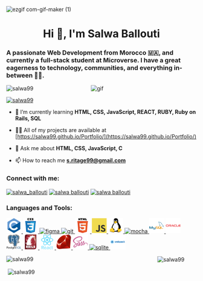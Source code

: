 ![ezgif com-gif-maker (1)](https://user-images.githubusercontent.com/110976050/207169273-cd054792-29d8-4e39-b79f-c566cd7d4d2b.gif)
<h1 align="center">Hi <span class="wave">👋</span>, I'm Salwa Ballouti</h1>

<h3 align="left">A passionate Web Development from Morocco 🇲🇦, and currently a full-stack student at Microverse. I have a great eagerness to technology, communities, and everything in-between 🙆‍♀️.</h3>
<img src="https://media.giphy.com/media/LaVp0AyqR5bGsC5Cbm/giphy.gif" alt="gif" align="right" width="280" >


<p align="left"> <img src="https://komarev.com/ghpvc/?username=salwa99&label=Profile%20views&color=0e75b6&style=flat" alt="salwa99"/> </p>

<p align="left"> <a href="https://github.com/ryo-ma/github-profile-trophy"><img src="https://github-profile-trophy.vercel.app/?username=salwa99" alt="salwa99"  width="450"/></a> </p>

- 🌱 I’m currently learning **HTML, CSS, JavaScript, REACT, RUBY, Ruby on Rails, SQL**

- 👩‍💻 All of my projects are available at [https://salwa99.github.io/Portfolio/](https://salwa99.github.io/Portfolio/)

- 💬 Ask me about **HTML, CSS, JavaScript, C**

- 📫 How to reach me **s.ritage99@gmail.com**

<h3 align="left">Connect with me:</h3>
<p align="left">
<a href="https://twitter.com/salwa_ballouti" target="blank"><img align="center" src="https://raw.githubusercontent.com/rahuldkjain/github-profile-readme-generator/master/src/images/icons/Social/twitter.svg" alt="salwa_ballouti" height="30" width="40" /></a>
<a href="https://linkedin.com/in/salwa ballouti" target="blank"><img align="center" src="https://raw.githubusercontent.com/rahuldkjain/github-profile-readme-generator/master/src/images/icons/Social/linked-in-alt.svg" alt="salwa ballouti" height="30" width="40" /></a>
<a href="https://www.hackerrank.com/salwa ballouti" target="blank"><img align="center" src="https://raw.githubusercontent.com/rahuldkjain/github-profile-readme-generator/master/src/images/icons/Social/hackerrank.svg" alt="salwa ballouti" height="30" width="40" /></a>
</p>

<h3 align="left">Languages and Tools:</h3>
<p align="left"> <a href="https://www.cprogramming.com/" target="_blank" rel="noreferrer"> <img src="https://raw.githubusercontent.com/devicons/devicon/master/icons/c/c-original.svg" alt="c" width="40" height="40"/> </a> <a href="https://www.w3schools.com/css/" target="_blank" rel="noreferrer"> <img src="https://raw.githubusercontent.com/devicons/devicon/master/icons/css3/css3-original-wordmark.svg" alt="css3" width="40" height="40"/> </a> <a href="https://www.figma.com/" target="_blank" rel="noreferrer"> <img src="https://www.vectorlogo.zone/logos/figma/figma-icon.svg" alt="figma" width="40" height="40"/> </a> <a href="https://git-scm.com/" target="_blank" rel="noreferrer"> <img src="https://www.vectorlogo.zone/logos/git-scm/git-scm-icon.svg" alt="git" width="40" height="40"/> </a> <a href="https://www.w3.org/html/" target="_blank" rel="noreferrer"> <img src="https://raw.githubusercontent.com/devicons/devicon/master/icons/html5/html5-original-wordmark.svg" alt="html5" width="40" height="40"/> </a> <a href="https://developer.mozilla.org/en-US/docs/Web/JavaScript" target="_blank" rel="noreferrer"> <img src="https://raw.githubusercontent.com/devicons/devicon/master/icons/javascript/javascript-original.svg" alt="javascript" width="40" height="40"/> </a> <a href="https://www.linux.org/" target="_blank" rel="noreferrer"> <img src="https://raw.githubusercontent.com/devicons/devicon/master/icons/linux/linux-original.svg" alt="linux" width="40" height="40"/> </a> <a href="https://mochajs.org" target="_blank" rel="noreferrer"> <img src="https://www.vectorlogo.zone/logos/mochajs/mochajs-icon.svg" alt="mocha" width="40" height="40"/> </a> <a href="https://www.mysql.com/" target="_blank" rel="noreferrer"> <img src="https://raw.githubusercontent.com/devicons/devicon/master/icons/mysql/mysql-original-wordmark.svg" alt="mysql" width="40" height="40"/> </a> <a href="https://www.oracle.com/" target="_blank" rel="noreferrer"> <img src="https://raw.githubusercontent.com/devicons/devicon/master/icons/oracle/oracle-original.svg" alt="oracle" width="40" height="40"/> </a> <a href="https://www.postgresql.org" target="_blank" rel="noreferrer"> <img src="https://raw.githubusercontent.com/devicons/devicon/master/icons/postgresql/postgresql-original-wordmark.svg" alt="postgresql" width="40" height="40"/> </a> <a href="https://rubyonrails.org" target="_blank" rel="noreferrer"> <img src="https://raw.githubusercontent.com/devicons/devicon/master/icons/rails/rails-original-wordmark.svg" alt="rails" width="40" height="40"/> </a> <a href="https://reactjs.org/" target="_blank" rel="noreferrer"> <img src="https://raw.githubusercontent.com/devicons/devicon/master/icons/react/react-original-wordmark.svg" alt="react" width="40" height="40"/> </a> <a href="https://www.ruby-lang.org/en/" target="_blank" rel="noreferrer"> <img src="https://raw.githubusercontent.com/devicons/devicon/master/icons/ruby/ruby-original.svg" alt="ruby" width="40" height="40"/> </a> <a href="https://sass-lang.com" target="_blank" rel="noreferrer"> <img src="https://raw.githubusercontent.com/devicons/devicon/master/icons/sass/sass-original.svg" alt="sass" width="40" height="40"/> </a> <a href="https://www.sqlite.org/" target="_blank" rel="noreferrer"> <img src="https://www.vectorlogo.zone/logos/sqlite/sqlite-icon.svg" alt="sqlite" width="40" height="40"/> </a> <a href="https://webpack.js.org" target="_blank" rel="noreferrer"> <img src="https://raw.githubusercontent.com/devicons/devicon/d00d0969292a6569d45b06d3f350f463a0107b0d/icons/webpack/webpack-original-wordmark.svg" alt="webpack" width="40" height="40"/> </a> </p>


<p><img align="left" src="https://github-readme-stats.vercel.app/api?username=salwa99&show_icons=true&locale=en" alt="salwa99" width="400" /></p>

<p><img align="center" src="https://github-readme-streak-stats.herokuapp.com/?user=salwa99&" alt="salwa99" width="400" /></p>

<p>&nbsp;<img align="center" src="https://github-readme-stats.vercel.app/api/top-langs?username=salwa99&show_icons=true&locale=en&layout=compact" alt="salwa99" width="400" margin-top="120"/></p>
